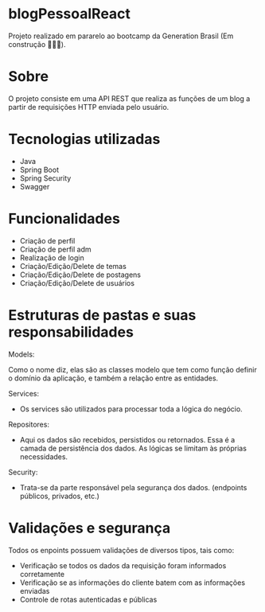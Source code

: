 # blogPessoalReact
Projeto realizado em pararelo ao bootcamp da Generation Brasil
(Em construção 👨🏽‍💻).

# Sobre
O projeto consiste em uma API REST que realiza as funções de um blog a partir de requisições HTTP enviada pelo usuário.

# Tecnologias utilizadas
- Java
- Spring Boot
- Spring Security
- Swagger

# Funcionalidades
- Criação de perfil
- Criação de perfil adm
- Realização de login
- Criação/Edição/Delete de temas
- Criação/Edição/Delete de postagens
- Criação/Edição/Delete de usuários

# Estruturas de pastas e suas responsabilidades
Models:

Como o nome diz, elas são as classes modelo que tem como função definir o domínio da aplicação, e também a relação entre as entidades.

Services:

- Os services são utilizados para processar toda a lógica do negócio.

Repositores:

- Aqui os dados são recebidos, persistidos ou retornados.  Essa é a camada de persistência dos dados. As lógicas se limitam às próprias necessidades.

Security:

- Trata-se da parte responsável pela segurança dos dados. (endpoints públicos, privados, etc.)

# Validações e segurança

Todos os enpoints possuem validações de diversos tipos, tais como:

- Verificação se todos os dados da requisição foram informados corretamente
- Verificação se as informações do cliente batem com as informações enviadas
- Controle de rotas autenticadas e públicas
